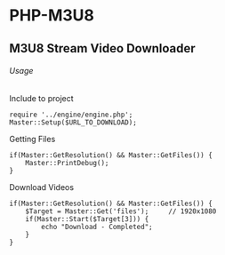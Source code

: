 # PHP-M3U8
## M3U8 Stream Video Downloader
###### Usage

Include to project
```
require '../engine/engine.php';
Master::Setup($URL_TO_DOWNLOAD); 
```

Getting Files
```
if(Master::GetResolution() && Master::GetFiles()) {
	Master::PrintDebug();
}
```

Download Videos
```
if(Master::GetResolution() && Master::GetFiles()) {
	$Target = Master::Get('files');		// 1920x1080
	if(Master::Start($Target[3])) {
		echo "Download - Completed";
	}
}
```